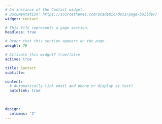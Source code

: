 ```yaml
---
# An instance of the Contact widget.
# Documentation: https://sourcethemes.com/academic/docs/page-builder/
widget: contact

# This file represents a page section.
headless: true

# Order that this section appears on the page.
weight: 70

# Activate this widget? true/false
active: true

title: Contact
subtitle:

content:
  # Automatically link email and phone or display as text?
  autolink: true
  
  
  
design:
  columns: '2'
---
```


